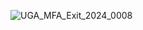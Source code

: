 ![UGA_MFA_Exit_2024_0008](https://github.com/martincham/hubris/assets/35410148/534aab23-0f3a-4d92-a6ae-4d6382b1886b)
